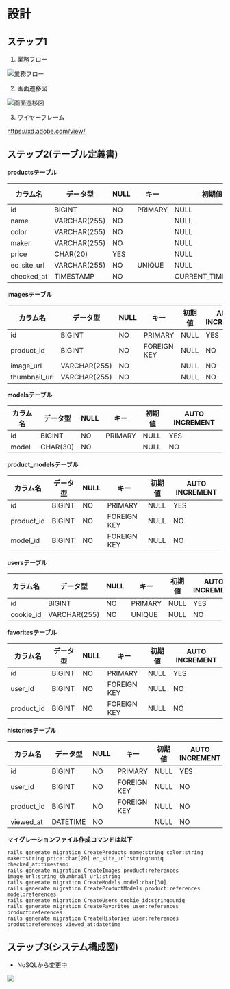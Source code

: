 # 設計

## ステップ1

1. 業務フロー

![業務フロー](業務フロー.png)

2. 画面遷移図

![画面遷移図](画面遷移図.png)

3. ワイヤーフレーム

<a href="https://xd.adobe.com/view/1d001441-66de-4edf-b514-529cb98e2cef-4853/">https://xd.adobe.com/view/</a>

## ステップ2(テーブル定義書)

**productsテーブル**

|カラム名|データ型|NULL|キー|初期値|AUTO INCREMENT|
|-------|--------|----|---|-----|--------------|
|id|BIGINT|NO|PRIMARY|NULL|YES|
|name|VARCHAR(255)|NO||NULL|NO|
|color|VARCHAR(255)|NO||NULL|NO|
|maker|VARCHAR(255)|NO||NULL|NO|
|price|CHAR(20)|YES||NULL|NO|
|ec_site_url|VARCHAR(255)|NO|UNIQUE|NULL|NO|
|checked_at|TIMESTAMP|NO||CURRENT_TIMESTAMP|NO|

**imagesテーブル**

|カラム名|データ型|NULL|キー|初期値|AUTO INCREMENT|
|-------|--------|----|---|-----|--------------|
|id|BIGINT|NO|PRIMARY|NULL|YES|
|product_id|BIGINT|NO|FOREIGN KEY|NULL|NO|
|image_url|VARCHAR(255)|NO||NULL|NO|
|thumbnail_url|VARCHAR(255)|NO||NULL|NO|

**modelsテーブル**

|カラム名|データ型|NULL|キー|初期値|AUTO INCREMENT|
|-------|--------|----|---|-----|--------------|
|id|BIGINT|NO|PRIMARY|NULL|YES|
|model|CHAR(30)|NO||NULL|NO|

**product_modelsテーブル**

|カラム名|データ型|NULL|キー|初期値|AUTO INCREMENT|
|-------|--------|----|---|-----|--------------|
|id|BIGINT|NO|PRIMARY|NULL|YES|
|product_id|BIGINT|NO|FOREIGN KEY|NULL|NO|
|model_id|BIGINT|NO|FOREIGN KEY|NULL|NO|

**usersテーブル**

|カラム名|データ型|NULL|キー|初期値|AUTO INCREMENT|
|-------|--------|----|---|-----|--------------|
|id|BIGINT|NO|PRIMARY|NULL|YES|
|cookie_id|VARCHAR(255)|NO|UNIQUE|NULL|NO|

**favoritesテーブル**

|カラム名|データ型|NULL|キー|初期値|AUTO INCREMENT|
|-------|--------|----|---|-----|--------------|
|id|BIGINT|NO|PRIMARY|NULL|YES|
|user_id|BIGINT|NO|FOREIGN KEY|NULL|NO|
|product_id|BIGINT|NO|FOREIGN KEY|NULL|NO|

**historiesテーブル**

|カラム名|データ型|NULL|キー|初期値|AUTO INCREMENT|
|-------|--------|----|---|-----|--------------|
|id|BIGINT|NO|PRIMARY|NULL|YES|
|user_id|BIGINT|NO|FOREIGN KEY|NULL|NO|
|product_id|BIGINT|NO|FOREIGN KEY|NULL|NO|
|viewed_at|DATETIME|NO||NULL|NO|

**マイグレーションファイル作成コマンドは以下**

```
rails generate migration CreateProducts name:string color:string maker:string price:char[20] ec_site_url:string:uniq checked_at:timestamp
rails generate migration CreateImages product:references image_url:string thumbnail_url:string
rails generate migration CreateModels model:char[30]
rails generate migration CreateProductModels product:references model:references
rails generate migration CreateUsers cookie_id:string:uniq
rails generate migration CreateFavorites user:references product:references
rails generate migration CreateHistories user:references product:references viewed_at:datetime
```

## ステップ3(システム構成図)

- NoSQLから変更中

<img src="./TapFindCase.drawio.png">
